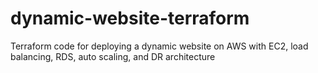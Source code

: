 # dynamic-website-terraform
Terraform code for deploying a dynamic website on AWS with EC2, load balancing, RDS, auto scaling, and DR architecture

